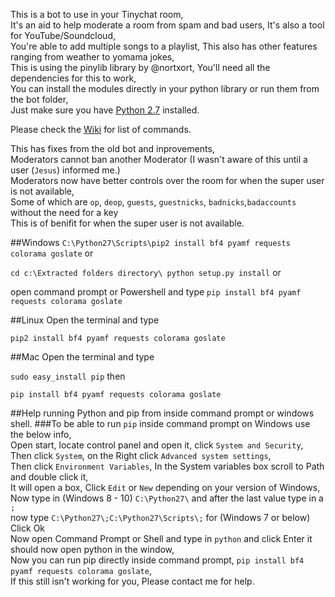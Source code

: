 This is a bot to use in your Tinychat room,<br/>
It's an aid to help moderate a room from spam and bad users, It's also a tool for YouTube/Soundcloud,<br/>
You're able to add multiple songs to a playlist, This also has other features ranging from weather to yomama jokes,<br/>
This is using the pinylib library by @nortxort, You'll need all the dependencies for this to work,<br/>
You can install the modules directly in your python library or run them from the bot folder,<br/>
Just make sure you have [Python 2.7](https://www.python.org/downloads/) installed.

Please check the <a href="https://github.com/Tinychat/Tinychat-Bot/wiki">Wiki</a> for list of commands.

This has fixes from the old bot and inprovements,<br/>
Moderators cannot ban another Moderator (I wasn't aware of this until a user (`Jesus`) informed me.)<br/>
Moderators now have better controls over the room for when the super user is not available,<br/>
Some of which are `op`, `deop`, `guests`, `guestnicks`, `badnicks`,`badaccounts` without the need for a key<br/>
This is of benifit for when the super user is not available.

##Windows
`C:\Python27\Scripts\pip2 install bf4 pyamf requests colorama goslate` or

`cd c:\Extracted folders directory\ python setup.py install` or

open command prompt or Powershell and type `pip install bf4 pyamf requests colorama goslate`

##Linux
Open the terminal and type

`pip2 install bf4 pyamf requests colorama goslate`

##Mac
Open the terminal and type

`sudo easy_install pip` then

`pip install bf4 pyamf requests colorama goslate`

##Help running Python and pip from inside command prompt or windows shell.
###To be able to run `pip` inside command prompt on Windows use the below info,<br/>
Open start, locate control panel and open it, click `System and Security`,<br/>
Then click `System`, on the Right click `Advanced system settings`,<br/>
Then click `Environment Variables`, In the System variables box scroll to Path and double click it,<br/>
It will open a box, Click `Edit` or `New` depending on your version of Windows,<br/>
Now type in (Windows 8 - 10) `C:\Python27\` and after the last value type in a `;` <br/>
now type `C:\Python27\;C:\Python27\Scripts\;` for (Windows 7 or below) Click Ok<br/>
Now open Command Prompt or Shell and type in `python` and click Enter it should now open python in the window,<br/>
Now you can run pip directly inside command prompt, `pip install bf4 pyamf requests colorama goslate`,<br/>
If this still isn't working for you, Please contact me for help.
